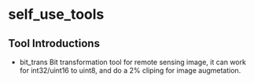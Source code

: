 # self_use_tools

  ## Tool Introductions
  - bit_trans
Bit transformation tool for remote sensing image, it can work for int32/uint16 to uint8, and do a 2% cliping for image augmetation.  